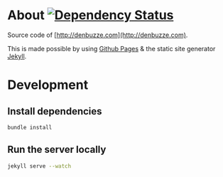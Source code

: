 # About [![Dependency Status](https://gemnasium.com/denbuzze/denbuzze.github.com.svg)](https://gemnasium.com/denbuzze/denbuzze.github.com)

Source code of [http://denbuzze.com](http://denbuzze.com).

This is made possible by using [Github Pages](http://pages.github.com) & the static site generator [Jekyll](https://github.com/mojombo/jekyll).

# Development

## Install dependencies

```bash
bundle install
```

## Run the server locally

```bash
jekyll serve --watch
```
